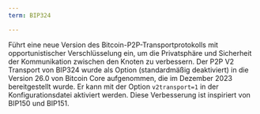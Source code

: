 ```yaml
---
term: BIP324

---
```

Führt eine neue Version des Bitcoin-P2P-Transportprotokolls mit opportunistischer Verschlüsselung ein, um die Privatsphäre und Sicherheit der Kommunikation zwischen den Knoten zu verbessern. Der P2P V2 Transport von BIP324 wurde als Option (standardmäßig deaktiviert) in die Version 26.0 von Bitcoin Core aufgenommen, die im Dezember 2023 bereitgestellt wurde. Er kann mit der Option `v2transport=1` in der Konfigurationsdatei aktiviert werden. Diese Verbesserung ist inspiriert von BIP150 und BIP151.